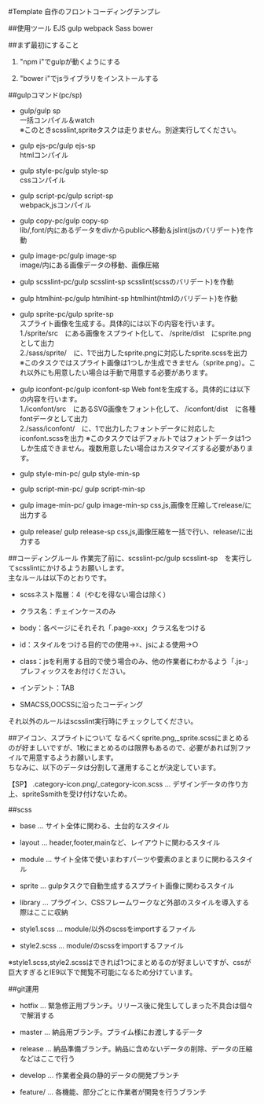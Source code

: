 #Template
自作のフロントコーディングテンプレ

##使用ツール
EJS
gulp
webpack
Sass
bower

##まず最初にすること
1. "npm i"でgulpが動くようにする

2. "bower i"でjsライブラリをインストールする

##gulpコマンド(pc/sp)

+ gulp/gulp sp  
一括コンパイル＆watch  
※このときscsslint,spriteタスクは走りません。別途実行してください。

+ gulp ejs-pc/gulp ejs-sp  
htmlコンパイル

+ gulp style-pc/gulp style-sp  
cssコンパイル

+ gulp script-pc/gulp script-sp  
webpack,jsコンパイル

+ gulp copy-pc/gulp copy-sp  
lib/,font/内にあるデータをdivからpublicへ移動＆jslint(jsのバリデート)を作動

+ gulp image-pc/gulp image-sp  
image/内にある画像データの移動、画像圧縮

+ gulp scsslint-pc/gulp scsslint-sp
scsslint(scssのバリデート)を作動

+ gulp htmlhint-pc/gulp htmlhint-sp
htmlhint(htmlのバリデート)を作動

+ gulp sprite-pc/gulp sprite-sp  
スプライト画像を生成する。具体的には以下の内容を行います。  
1./sprite/src　にある画像をスプライト化して、 /sprite/dist　にsprite.pngとして出力  
2./sass/sprite/　に、1で出力したsprite.pngに対応したsprite.scssを出力  
※このタスクではスプライト画像は1つしか生成できません（sprite.png）。これ以外にも用意したい場合は手動で用意する必要があります。

+ gulp iconfont-pc/gulp iconfont-sp
Web fontを生成する。具体的には以下の内容を行います。  
1./iconfont/src　にあるSVG画像をフォント化して、 /iconfont/dist　に各種fontデータとして出力  
2./sass/iconfont/　に、1で出力したフォントデータに対応したiconfont.scssを出力
※このタスクではデフォルトではフォントデータは1つしか生成できません。複数用意したい場合はカスタマイズする必要があります。

+ gulp style-min-pc/ gulp style-min-sp
+ gulp script-min-pc/ gulp script-min-sp
+ gulp image-min-pc/ gulp image-min-sp
css,js,画像を圧縮してrelease/に出力する

+ gulp release/ gulp release-sp
css,js,画像圧縮を一括で行い、release/に出力する

##コーディングルール
作業完了前に、scsslint-pc/gulp scsslint-sp　を実行してscsslintにかけるようお願いします。  
主なルールは以下のとおりです。

+ scssネスト階層：4（やむを得ない場合は除く）

+ クラス名：チェインケースのみ

+ body：各ページにそれそれ「.page-xxx」クラス名をつける

+ id：スタイルをつける目的での使用→☓、jsによる使用→○
 
+ class：jsを利用する目的で使う場合のみ、他の作業者にわかるよう「.js-」プレフィックスをお付けください。

+ インデント：TAB

+ SMACSS,OOCSSに沿ったコーディング

それ以外のルールはscsslint実行時にチェックしてください。

##アイコン、スプライトについて
なるべくsprite.png,_sprite.scssにまとめるのが好ましいですが、1枚にまとめるのは限界もあるので、必要があれば別ファイルで用意するようお願いします。  
ちなみに、以下のデータは分割して運用することが決定しています。  

【SP】
.category-icon.png/_category-icon.scss ... デザインデータの作り方上、spriteSsmithを受け付けないため。

##scss

+ base ... サイト全体に関わる、土台的なスタイル

+ layout ... header,footer,mainなど、レイアウトに関わるスタイル

+ module ... サイト全体で使いまわすパーツや要素のまとまりに関わるスタイル

+ sprite ... gulpタスクで自動生成するスプライト画像に関わるスタイル

+ library ... プラグイン、CSSフレームワークなど外部のスタイルを導入する際はここに収納

+ style1.scss ... module/以外のscssをimportするファイル

+ style2.scss ... module/のscssをimportするファイル

※style1.scss,style2.scssはできれば1つにまとめるのが好ましいですが、cssが巨大すぎるとIE9以下で閲覧不可能になるため分けています。

##git運用

+ hotfix ... 緊急修正用ブランチ。リリース後に発生してしまった不具合は個々で解消する 

+ master ... 納品用ブランチ。プライム様にお渡しするデータ

+ release ... 納品準備ブランチ。納品に含めないデータの削除、データの圧縮などはここで行う

+ develop ... 作業者全員の静的データの開発ブランチ

+ feature/ ... 各機能、部分ごとに作業者が開発を行うブランチ